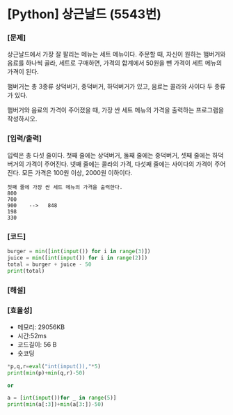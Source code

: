 # [Python] 상근날드 (5543번)

### [문제]

상근날드에서 가장 잘 팔리는 메뉴는 세트 메뉴이다. 주문할 때, 자신이 원하는 햄버거와 음료를 하나씩 골라, 세트로 구매하면, 가격의 합계에서 50원을 뺀 가격이 세트 메뉴의 가격이 된다.

햄버거는 총 3종류 상덕버거, 중덕버거, 하덕버거가 있고, 음료는 콜라와 사이다 두 종류가 있다.

햄버거와 음료의 가격이 주어졌을 때, 가장 싼 세트 메뉴의 가격을 출력하는 프로그램을 작성하시오.

### [입력/출력]

입력은 총 다섯 줄이다. 첫째 줄에는 상덕버거, 둘째 줄에는 중덕버거, 셋째 줄에는 하덕버거의 가격이 주어진다. 넷째 줄에는 콜라의 가격, 다섯째 줄에는 사이다의 가격이 주어진다. 모든 가격은 100원 이상, 2000원 이하이다.

```
첫째 줄에 가장 싼 세트 메뉴의 가격을 출력한다.
800
700
900    -->   848
198
330
```

### [코드]

```python
burger = min([int(input()) for i in range(3)])
juice = min([int(input()) for i in range(2)])
total = burger + juice - 50
print(total)
```

### [해설]

### [효율성]

- 메모리: 29056KB
- 시간:52ms
- 코드길이: 56 B
- 숏코딩

```python
*p,q,r=eval("int(input()),"*5)
print(min(p)+min(q,r)-50)

or

a = [int(input())for _ in range(5)]
print(min(a[:3])+min(a[3:])-50)
```